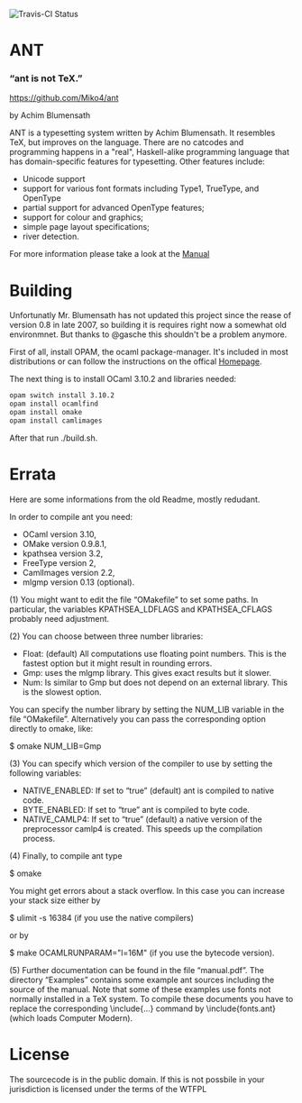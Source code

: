 ![Travis-CI Status](https://api.travis-ci.org/Miko4/ant.svg)

#                ANT
### “ant is not TeX.”

   https://github.com/Miko4/ant

by  Achim Blumensath

ANT is a typesetting system written by Achim Blumensath. It resembles TeX, but improves on the language. There are no catcodes and programming happens in a "real", Haskell-alike programming language that has domain-specific features for typesetting. Other features include:
 * Unicode support
 * support for various font formats including Type1, TrueType, and OpenType
 * partial support for advanced OpenType features;
 * support for colour and graphics;
 * simple page layout specifications;
 * river detection. 

For more information please take a look at the [Manual](https://github.com/Miko4/ant/blob/master/manual.pdf)


# Building

Unfortunatly Mr. Blumensath has not updated this project since the rease of version 0.8 in late 2007, so building it is requires right now a somewhat old environmnet. But thanks to @gasche this shouldn't be a problem anymore.

First of all, install OPAM, the ocaml package-manager. It's included in most distributions or can follow the instructions on the offical [Homepage](https://opam.ocaml.org/).

The next thing is to install OCaml 3.10.2 and libraries needed:

```sh
opam switch install 3.10.2
opam install ocamlfind
opam install omake
opam install camlimages
```

After that run ./build.sh.

# Errata

Here are some informations from the old Readme, mostly redudant. 

In order to compile ant you need:

 * OCaml version 3.10,
 * OMake version 0.9.8.1,
 * kpathsea version 3.2,
 * FreeType version 2,
 * CamlImages version 2.2,
 * mlgmp version 0.13 (optional).
  

(1) You might want to edit the file “OMakefile” to set some paths. In
particular, the variables KPATHSEA_LDFLAGS and KPATHSEA_CFLAGS probably
need adjustment.

(2) You can choose between three number libraries:

 * Float: (default) All computations use floating point numbers. This is
          the fastest option but it might result in rounding errors.
 * Gmp:   uses the mlgmp library. This gives exact results but it
          slower.
 * Num:   Is similar to Gmp but does not depend on an external library.
          This is the slowest option.

You can specify the number library by setting the NUM_LIB variable in
the file “OMakefile”. Alternatively you can pass the corresponding
option directly to omake, like:

  $ omake NUM_LIB=Gmp

(3) You can specify which version of the compiler to use by setting the
following variables:

 * NATIVE_ENABLED: If set to “true” (default) ant is compiled to native code.
 * BYTE_ENABLED: If set to “true” ant is compiled to byte code.
 * NATIVE_CAMLP4: If set to “true” (default) a native version of the preprocessor
   camlp4 is created. This speeds up the compilation process.

(4) Finally, to compile ant type

  $ omake

You might get errors about a stack overflow. In this case you can increase
your stack size either by

  $ ulimit -s 16384              (if you use the native compilers)

or by

  $ make OCAMLRUNPARAM="l=16M"   (if you use the bytecode version).

(5) Further documentation can be found in the file “manual.pdf”. The
directory “Examples” contains some example ant sources including the
source of the manual. Note that some of these examples use fonts not normally
installed in a TeX system. To compile these documents you have to replace the
corresponding \include{...} command by \include{fonts.ant} (which loads
Computer Modern).

# License

The sourcecode is in the public domain. If this is not possbile in your jurisdiction is licensed under the terms of the WTFPL
